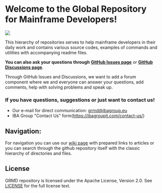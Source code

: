 # Welcome to the Global Repository for Mainframe Developers!

![](https://github.com/IBA-mainframe-dev/Global-Repository-for-Mainframe-Developers/blob/master/zOS%20System%20operating/images/GRMD_main_logo.jpg)

This hierarchy of repositories serves to help mainframe developers in their daily work and contains various source codes, examples of commands and utilities with accompanying readme files.

**You can also ask your questions through** [**GitHub Issues page**](https://github.com/IBA-mainframe-dev/Global-Repository-for-Mainframe-Developers/issues) or [**GitHub Discussions page**](https://github.com/IBA-mainframe-dev/Global-Repository-for-Mainframe-Developers/discussions).

Through GitHub Issues and Discussions, we want to add a forum component where we and everyone can answer your questions, add comments, help with solving problems and speak up.

### **If you have questions, suggestions or just want to contact us!**
* Our e-mail for direct communication: grmd@ibagroup.eu 
* IBA Group "Contact Us" form(https://ibagroupit.com/contact-us/)

## Navigation:
For navigation you can use our [wiki page](https://github.com/IBA-mainframe-dev/Global-Repository-for-Mainframe-Developers/wiki) with prepared links to articles or you can search through the github repository itself with the classic hierarchy of directories and files.

## License

GRMD repository is licensed under the Apache License, Version 2.0. See [LICENSE](https://github.com/IBA-mainframe-dev/Global-Repository-for-Mainframe-Developers/blob/master/LICENSE) for the full license text.
